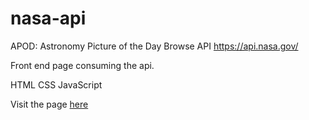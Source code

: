 # nasa-api
APOD: Astronomy Picture of the Day Browse API https://api.nasa.gov/ 

Front end page consuming the api.

HTML
CSS
JavaScript

Visit the page [here](https://kakacordovil.github.io/nasa-api/)

